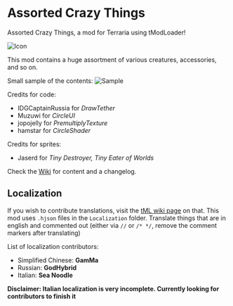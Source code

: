 # Assorted Crazy Things
Assorted Crazy Things, a mod for Terraria using tModLoader!

![Icon](https://raw.githubusercontent.com/Werebearguy/AssortedCrazyThings/master/icon.png)

This mod contains a huge assortment of various creatures, accessories, and so on.

Small sample of the contents:
![Sample](https://raw.githubusercontent.com/Werebearguy/AssortedCrazyThings/master/sample.png)

Credits for code:
 * IDGCaptainRussia for *DrawTether*
 * Muzuwi for *CircleUI*
 * jopojelly for *PremultiplyTexture*
 * hamstar for *CircleShader*

Credits for sprites:
 * Jaserd for *Tiny Destroyer, Tiny Eater of Worlds*

Check the [Wiki](https://github.com/Werebearguy/AssortedCrazyThings/wiki) for content and a changelog.

## Localization
If you wish to contribute translations, visit the [tML wiki page](https://github.com/tModLoader/tModLoader/wiki/Contributing-Localization) on that.
This mod uses `.hjson` files in the `Localization` folder.
Translate things that are in english and commented out (either via `//` or `/* */`, remove the comment markers after translating)

List of localization contributors:
* Simplified Chinese: **GamMa**
* Russian: **GodHybrid**
* Italian: **Sea Noodle**

**Disclaimer: Italian localization is very incomplete. Currently looking for contributors to finish it**
